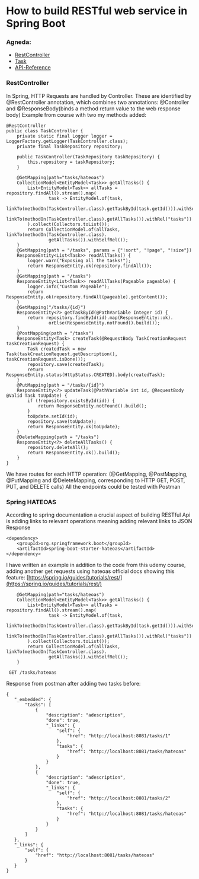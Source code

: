 # How to build RESTful web service in Spring Boot
### Agneda:
- [RestController](#rest-controller)
- [Task](#task)
- [API-Reference](#api-reference)


### RestController
In Spring, HTTP Requests are handled by Controller. These are identified by 
@RestController annotation, which combines two annotations: @Controller and @ResponseBody(binds a method return value to the web response body)
Example from course with two my methods added:
```
@RestController
public class TaskController {
    private static final Logger logger = LoggerFactory.getLogger(TaskController.class);
    private final TaskRepository repository;

    public TaskController(TaskRepository taskRepository) {
        this.repository = taskRepository;
    }

    @GetMapping(path="tasks/hateoas")
    CollectionModel<EntityModel<Task>> getAllTasks() {
        List<EntityModel<Task>> allTasks = repository.findAll().stream().map(
                task -> EntityModel.of(task,
                        linkTo(methodOn(TaskController.class).getTaskById(task.getId())).withSelfRel(),
                        linkTo(methodOn(TaskController.class).getAllTasks()).withRel("tasks"))
        ).collect(Collectors.toList());
        return CollectionModel.of(allTasks, linkTo(methodOn(TaskController.class).
                getAllTasks()).withSelfRel());
    }
    @GetMapping(path = "/tasks", params = {"!sort", "!page", "!size"})
    ResponseEntity<List<Task>> readAllTasks() {
        logger.warn("Exposing all the tasks!");
        return ResponseEntity.ok(repository.findAll());
    }
    @GetMapping(path = "/tasks")
    ResponseEntity<List<Task>> readAllTasks(Pageable pageable) {
        logger.info("Custom Pageable");
        return ResponseEntity.ok(repository.findAll(pageable).getContent());
    }
    @GetMapping("/tasks/{id}")
    ResponseEntity<?> getTaskById(@PathVariable Integer id) {
        return repository.findById(id).map(ResponseEntity::ok).
                orElse(ResponseEntity.notFound().build());
    }
    @PostMapping(path = "/tasks")
    ResponseEntity<Task> createTask(@RequestBody TaskCreationRequest taskCreationRequest) {
        Task createdTask = new Task(taskCreationRequest.getDescription(), taskCreationRequest.isDone());
        repository.save(createdTask);
        return ResponseEntity.status(HttpStatus.CREATED).body(createdTask);
    }
    @PutMapping(path = "/tasks/{id}")
    ResponseEntity<?> updateTask(@PathVariable int id, @RequestBody @Valid Task toUpdate) {
        if (!repository.existsById(id)) {
            return ResponseEntity.notFound().build();
        }
        toUpdate.setId(id);
        repository.save(toUpdate);
        return ResponseEntity.ok(toUpdate);
    }
    @DeleteMapping(path = "/tasks")
    ResponseEntity<?> deleteAllTasks() {
        repository.deleteAll();
        return ResponseEntity.ok().build();
    }
}

```
We have routes for each HTTP operation: (@GetMapping, @PostMapping, @PutMapping and @DeleteMapping, corresponding to HTTP GET, POST, PUT, and DELETE calls)
All the endpoints could be tested with Postman
### Spring HATEOAS
According to spring documentation a crucial aspect of building RESTful Api is adding links to relevant operations meaning adding relevant links to JSON Response
```
<dependency>
	<groupId>org.springframework.boot</groupId>
	<artifactId>spring-boot-starter-hateoas</artifactId>
</dependency>
```
I have written an example in addition to the code from this udemy course, adding another get requests using hateoas
official docs showing this feature: [https://spring.io/guides/tutorials/rest/](https://spring.io/guides/tutorials/rest/)
```
    @GetMapping(path="tasks/hateoas")
    CollectionModel<EntityModel<Task>> getAllTasks() {
        List<EntityModel<Task>> allTasks = repository.findAll().stream().map(
                task -> EntityModel.of(task, 
                        linkTo(methodOn(TaskController.class).getTaskById(task.getId())).withSelfRel(),
                        linkTo(methodOn(TaskController.class).getAllTasks()).withRel("tasks"))
        ).collect(Collectors.toList());
        return CollectionModel.of(allTasks, linkTo(methodOn(TaskController.class).
                getAllTasks()).withSelfRel());
    }
 ```
 ```http
  GET /tasks/hateoas
```
 Response from postman after adding two tasks before:
 ```
 {
    "_embedded": {
        "tasks": [
            {
                "description": "adescription",
                "done": true,
                "_links": {
                    "self": {
                        "href": "http://localhost:8081/tasks/1"
                    },
                    "tasks": {
                        "href": "http://localhost:8081/tasks/hateoas"
                    }
                }
            },
            {
                "description": "adescription",
                "done": true,
                "_links": {
                    "self": {
                        "href": "http://localhost:8081/tasks/2"
                    },
                    "tasks": {
                        "href": "http://localhost:8081/tasks/hateoas"
                    }
                }
            }
        ]
    },
    "_links": {
        "self": {
            "href": "http://localhost:8081/tasks/hateoas"
        }
    }
}
```
 
